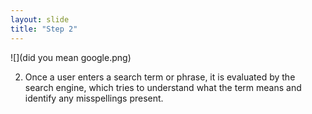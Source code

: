 ```yaml
---
layout: slide
title: "Step 2"
---
```


![](did you mean google.png)

2. Once a user enters a search term or phrase, it is evaluated by the search
engine, which tries to understand what the term means and identify any
misspellings present.
